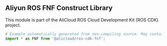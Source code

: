 ## Aliyun ROS FNF Construct Library

This module is part of the AliCloud ROS Cloud Development Kit (ROS CDK) project.

```python
# Example automatically generated from non-compiling source. May contain errors.
import * as FNF from '@alicloud/ros-cdk-fnf';
```
